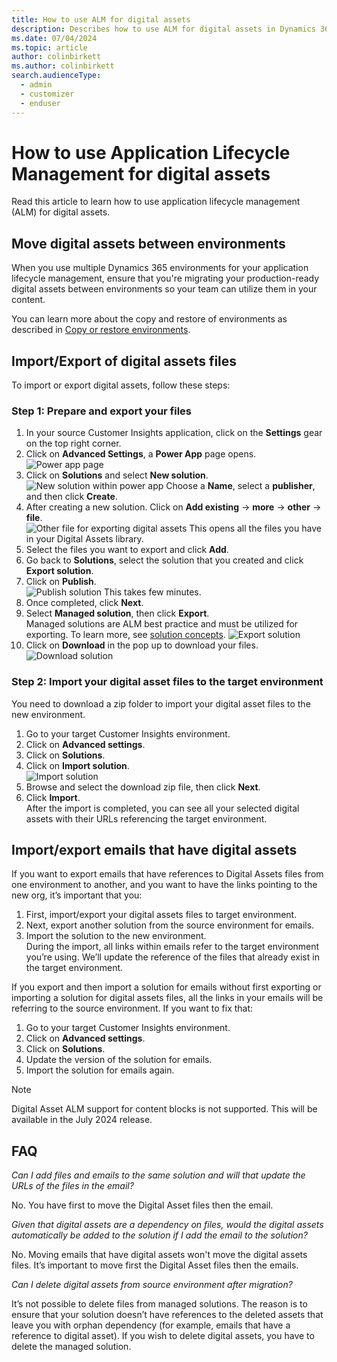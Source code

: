 ```yaml
---
title: How to use ALM for digital assets
description: Describes how to use ALM for digital assets in Dynamics 365 Customer Insights - Journeys.
ms.date: 07/04/2024
ms.topic: article
author: colinbirkett
ms.author: colinbirkett
search.audienceType: 
  - admin
  - customizer
  - enduser
---
```


# How to use Application Lifecycle Management for digital assets

Read this article to learn how to use application lifecycle management (ALM) for digital assets.

## Move digital assets between environments

When you use multiple Dynamics 365 environments for your application lifecycle management, ensure that you're migrating your production-ready digital assets between environments so your team can utilize them in your content.

You can learn more about the copy and restore of environments as described in [Copy or restore environments](/dynamics365/customer-insights/journeys/copy-or-restore#copy-a-customer-insights---journeys-environment-to-another-environment).

## Import/Export of digital assets files

To import or export digital assets, follow these steps:

### Step 1: Prepare and export your files

1. In your source Customer Insights application, click on the **Settings** gear on the top right corner.
1. Click on **Advanced Settings**, a **Power App** page opens.
![Power app page](media/alm-power-page.png)
1. Click on **Solutions** and select **New solution**. 
![New solution within power app](media/alm-new-solution.png)
Choose a **Name**, select a **publisher**, and then click **Create**.
1. After creating a new solution. Click on **Add existing** -> **more** -> **other** -> **file**.  
![Other file for exporting digital assets](media/alm-add-existing.png)
This opens all the files you have in your Digital Assets library.
1. Select the files you want to export and click **Add**.
1. Go back to **Solutions**, select the solution that you created and click **Export solution**.
1. Click on **Publish**.  
![Publish solution](media/alm-publish.png)
This takes few minutes.  
1. Once completed, click **Next**.
1. Select **Managed solution**, then click **Export**.  
Managed solutions are ALM best practice and must be utilized for exporting. To learn more, see [solution concepts](/power-platform/alm/solution-concepts-alm#managed-and-unmanaged-solutions).
![Export solution](media/alm-export.png)
1. Click on **Download** in the pop up to download your files.  
![Download solution](media/alm-download.png)

### Step 2: Import your digital asset files to the target environment

You need to download a zip folder to import your digital asset files to the new environment.

1. Go to your target Customer Insights environment.
1. Click on **Advanced settings**.
1. Click on **Solutions**.
1. Click on **Import solution**.  
![Import solution](media/alm-import.png)
1. Browse and select the download zip file, then click **Next**.
1. Click **Import**.  
After the import is completed, you can see all your selected digital assets with their URLs referencing the target environment.

## Import/export emails that have digital assets

If you want to export emails that have references to Digital Assets files from one environment to another, and you want to have the links pointing to the new org, it’s important that you:

1. First, import/export your digital assets files to target environment.
1. Next, export another solution from the source environment for emails.
1. Import the solution to the new environment.  
During the import, all links within emails refer to the target environment you’re using. We’ll update the reference of the files that already exist in the target environment.

If you export and then import a solution for emails without first exporting or importing a solution for digital assets files, all the links in your emails will be referring to the source environment. If you want to fix that:

1. Go to your target Customer Insights environment.
1. Click on **Advanced settings**.
1. Click on **Solutions**.
1. Update the version of the solution for emails.
1. Import the solution for emails again.

> [!NOTE]
> Digital Asset ALM support for content blocks is not supported. This will be available in the July 2024 release.

## FAQ

*Can I add files and emails to the same solution and will that update the URLs of the files in the email?*

No. You have first to move the Digital Asset files then the email.

*Given that digital assets are a dependency on files, would the digital assets automatically be added to the solution if I add the email to the solution?*

No. Moving emails that have digital assets won't move the digital assets files. It’s important to move first the Digital Asset files then the emails.

*Can I delete digital assets from source environment after migration?*

It’s not possible to delete files from managed solutions. The reason is to ensure that your solution doesn’t have references to the deleted assets that leave you with orphan dependency (for example, emails that have a reference to digital asset). If you wish to delete digital assets, you have to delete the managed solution.
